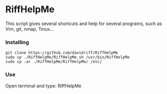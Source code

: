 # RiffHelpMe

This script gives several shortcuts and help for several programs, such as Vim, git, nmap, Tmux...

### Installing

```
git clone https://github.com/davidriff/RiffHelpMe
sudo cp ./RiffHelpMe/RiffHelpMe.sh /usr/bin/RiffHelpMe
sudo cp -ar ./RiffHelpMe/RiffHelpMe/ /etc/
```

### Use

Open terminal and type: RiffHelpMe
